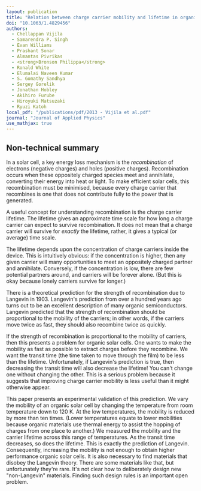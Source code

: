 ```yaml
---
layout: publication
title: "Relation between charge carrier mobility and lifetime in organic photovoltaics"
doi: "10.1063/1.4829456"
authors:
  - Chellappan Vijila
  - Samarendra P. Singh
  - Evan Williams
  - Prashant Sonar
  - Almantas Pivrikas
  - <strong>Bronson Philippa</strong>
  - Ronald White
  - Elumalai Naveen Kumar
  - S. Gomathy Sandhya
  - Sergey Gorelik
  - Jonathan Hobley
  - Akihiro Furube
  - Hiroyuki Matsuzaki
  - Ryuzi Katoh
local_pdf: "/publications/pdf/2013 - Vijila et al.pdf"
journal: "Journal of Applied Physics"
use_mathjax: true
---
```


## Non-technical summary

In a solar cell, a key energy loss mechanism is the *recombination* of
electrons (negative charges) and holes (positive
charges). Recombination occurs when these oppositely charged species
meet and annihilate, converting their energy into heat or light. To
make efficient solar cells, this recombination must be minimised,
because every charge carrier that recombines is one that does not
contribute fully to the power that is generated.

A useful concept for understanding recombination is the charge carrier
lifetime. The lifetime gives an approximate time scale for how long a
charge carrier can expect to survive recombination. It does not mean
that a charge carrier will survive for *exactly* the lifetime, rather,
it gives a typical (or average) time scale.

The lifetime depends upon the concentration of charge carriers inside
the device. This is intuitively obvious: if the concentration is
higher, then any given carrier will many opportunities to meet an
oppositely charged partner and annihilate. Conversely, if the
concentration is low, there are few potential partners around, and
carriers will be forever alone. (But this is okay because lonely
carriers survive for longer.)

There is a theoretical prediction for the strength of recombination
due to Langevin in 1903. Langevin's prediction from over a hundred
years ago turns out to be an excellent description of many organic
semiconductors. Langevin predicted that the strength of recombination
should be proportional to the mobility of the carriers; in other
words, if the carriers move twice as fast, they should also recombine
twice as quickly.

If the strength of recombination is proportional to the mobility of
carriers, then this presents a problem for organic solar cells. One
wants to make the mobility as fast as possible to extract charges
before they recombine. We want the transit time (the time taken to
move through the film) to be less than the lifetime. Unfortunately, if
Langevin's prediction is true, then decreasing the transit time will
also decrease the lifetime! You can't change one without changing the
other. This is a serious problem because it suggests that improving
charge carrier mobility is less useful than it might otherwise appear.

This paper presents an experimental validation of this prediction. We
vary the mobility of an organic solar cell by changing the temperature
from room temperature down to 120 K. At the low temperatures, the
mobility is reduced by more than ten times. (Lower temperatures equate
to lower mobilities because organic materials use thermal energy to
assist the hopping of charges from one place to another.) We measured
the mobility and the carrier lifetime across this range of
temperatures. As the transit time decreases, so does the lifetime. This is
exactly the prediction of Langevin. Consequently, increasing the
mobility is not enough to obtain higher performance organic solar
cells. It is also necessary to find materials that disobey the
Langevin theory. There are some materials like that, but unfortunately
they're rare. It's not clear how to deliberately design new
"non-Langevin" materials. Finding such design rules is an important
open problem.
